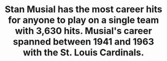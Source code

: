 ---
title:      
  - Stan Musial has the most career hits for anyone to play on a single team with 3,630 hits. Musial's career spanned between 1941 and 1963 with the St. Louis Cardinals.
secondary:
  - The next highest on the list is Derek Jeter with 3,465 hits on the New York Yankees between 1995 and 2014.
reference:
  - http://www.baseball-reference.com/players/j/jeterde01.shtml
---